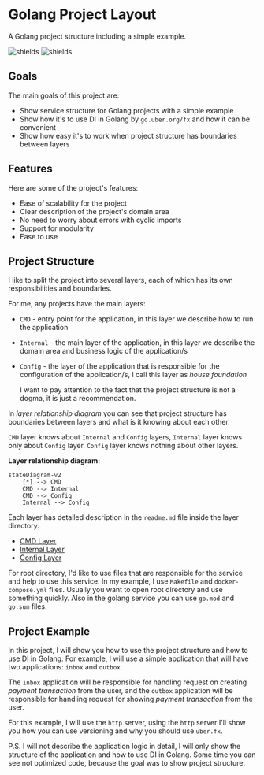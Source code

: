 # Golang Project Layout

<p id="description">A Golang project structure including a simple example.</p>
<img src="https://badgen.net/badge/golang/v1.21/3988FB" alt="shields">  <img src="https://badgen.net/badge/uber.fx/v1.20/39d353" alt="shields">

## Goals

The main goals of this project are:
 - Show service structure for Golang projects with a simple example
 - Show how it's to use DI in Golang by `go.uber.org/fx` and how it can be convenient
 - Show how easy it's to work when project structure has boundaries between layers

## Features

Here are some of the project's features:

 - Ease of scalability for the project
 - Clear description of the project's domain area 
 - No need to worry about errors with cyclic imports
 - Support for modularity
 - Ease to use


## Project Structure

I like to split the project into several layers, each of which has its own responsibilities and boundaries.

For me, any projects have the main layers:
  - `CMD` - entry point for the application, in this layer we describe how to run the application
  - `Internal` - the main layer of the application, in this layer we describe the domain area and business logic of the application/s
  - `Config` - the layer of the application that is responsible for the configuration of the application/s, I call this layer as *house foundation*


    I want to pay attention to the fact that the project structure is not a dogma, it is just a recommendation.


In *layer relationship diagram* you can see that project structure has boundaries between layers and what is it knowing about each other.

`CMD` layer knows about `Internal` and `Config` layers, `Internal` layer knows only about `Config` layer. `Config` layer knows nothing about other layers.

**Layer relationship diagram:**
```mermaid
stateDiagram-v2
    [*] --> CMD
    CMD --> Internal
    CMD --> Config
    Internal --> Config
```

Each layer has detailed description in the `readme.md` file inside the layer directory.

- [CMD Layer](cmd/readme.md)
- [Internal Layer](internal/readme.md)
- [Config Layer](config/readme.md)

For root directory, I'd like to use files that are responsible for the service and help to use this service.
In my example, I use `Makefile` and `docker-compose.yml` files. Usually you want to open root directory and use something quickly.
Also in the golang service you can use `go.mod` and `go.sum` files.


## Project Example

In this project, I will show you how to use the project structure and how to use DI in Golang.
For example, I will use a simple application that will have two applications: `inbox` and `outbox`.

The `inbox` application will be responsible for handling request on creating *payment transaction* from the user, 
and the `outbox` application will be responsible for handling request for showing *payment transaction* from the user.

For this example, I will use the `http` server, using the `http` server I'll show you how you can use versioning and why you should use `uber.fx`.

P.S. I will not describe the application logic in detail, I will only show the structure of the application and how to use DI in Golang. Some time you can see not optimized code, because the goal was to show project structure.



